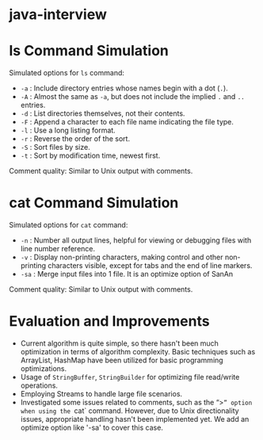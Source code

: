 # java-interview

# ls Command Simulation

Simulated options for `ls` command:

- `-a` : Include directory entries whose names begin with a dot (`.`).
- `-A` : Almost the same as `-a`, but does not include the implied `.` and `..` entries.
- `-d` : List directories themselves, not their contents.
- `-F` : Append a character to each file name indicating the file type.
- `-l` : Use a long listing format.
- `-r` : Reverse the order of the sort.
- `-S` : Sort files by size.
- `-t` : Sort by modification time, newest first.

Comment quality: Similar to Unix output with comments.

# cat Command Simulation

Simulated options for `cat` command:

- `-n` : Number all output lines, helpful for viewing or debugging files with line number reference.
- `-v` : Display non-printing characters, making control and other non-printing characters visible, except for tabs and the end of line markers.
- `-sa` : Merge input files into 1 file. It is an optimize option of SanAn

Comment quality: Similar to Unix output with comments.

# Evaluation and Improvements

- Current algorithm is quite simple, so there hasn't been much optimization in terms of algorithm complexity. Basic techniques such as ArrayList, HashMap have been utilized for basic programming optimizations.
- Usage of `StringBuffer`, `StringBuilder` for optimizing file read/write operations.
- Employing Streams to handle large file scenarios.
- Investigated some issues related to comments, such as the “>`” option when using the `cat` command. However, due to Unix directionality issues, appropriate handling hasn't been implemented yet. We add an optimize option like '-sa' to cover this case.
